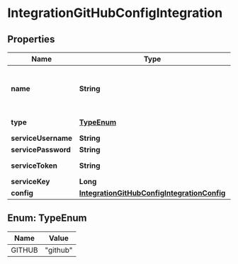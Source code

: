 

# IntegrationGitHubConfigIntegration

## Properties

Name | Type | Description | Notes
------------ | ------------- | ------------- | -------------
**name** | **String** | Name, a unique identifier for the integration | 
**type** | [**TypeEnum**](#TypeEnum) | Integration Type Code | 
**serviceUsername** | **String** | Username | 
**servicePassword** | **String** | Password |  [optional]
**serviceToken** | **String** | Access Token |  [optional]
**serviceKey** | **Long** | Key Pair ID |  [optional]
**config** | [**IntegrationGitHubConfigIntegrationConfig**](IntegrationGitHubConfigIntegrationConfig.md) |  |  [optional]



## Enum: TypeEnum

Name | Value
---- | -----
GITHUB | &quot;github&quot;



